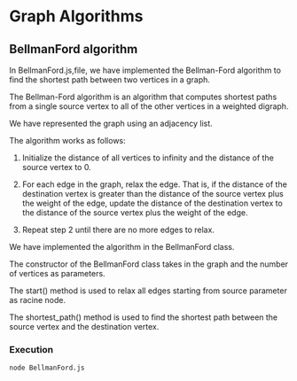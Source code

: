 # Graph Algorithms

## BellmanFord algorithm

In BellmanFord.js,file, we have implemented the Bellman-Ford algorithm to find the shortest path between two vertices in a graph.

The Bellman-Ford algorithm is an algorithm that computes shortest paths from a single source vertex to all of the other vertices in a weighted digraph.

We have represented the graph using an adjacency list.

The algorithm works as follows:

1) Initialize the distance of all vertices to infinity and the distance of the source vertex to 0.

2) For each edge in the graph, relax the edge. That is, if the distance of the destination vertex is greater than the distance of the source vertex plus the weight of the edge, update the distance of the destination vertex to the distance of the source vertex plus the weight of the edge.

3) Repeat step 2 until there are no more edges to relax.

We have implemented the algorithm in the BellmanFord class.

The constructor of the BellmanFord class takes in the graph and the number of vertices as parameters.

The start() method is used to relax all edges starting from source parameter as racine node.

The shortest_path() method is used to find the shortest path between the source vertex and the destination vertex.

### Execution
```
node BellmanFord.js
```
